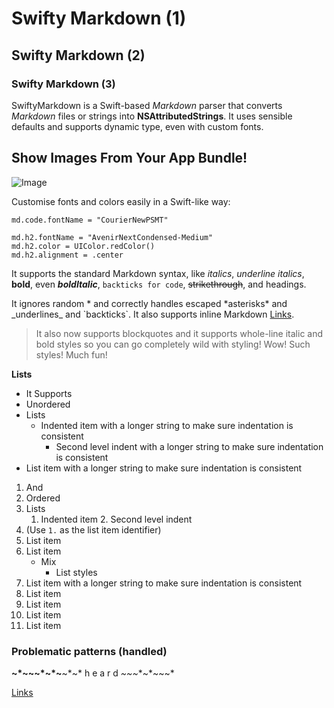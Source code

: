 # Swifty Markdown (1)
## Swifty Markdown (2)
### Swifty Markdown (3)

SwiftyMarkdown is a Swift-based *Markdown* parser that converts *Markdown* files or strings into **NSAttributedStrings**. It uses sensible defaults and supports dynamic type, even with custom fonts.

Show Images From Your App Bundle!
---
![Image](bubble)

Customise fonts and colors easily in a Swift-like way: 

    md.code.fontName = "CourierNewPSMT"

    md.h2.fontName = "AvenirNextCondensed-Medium"
    md.h2.color = UIColor.redColor()
    md.h2.alignment = .center

It supports the standard Markdown syntax, like *italics*, _underline italics_, **bold**, even _**boldItalic**_, `backticks for code`, ~~strikethrough~~, and headings.

It ignores random * and correctly handles escaped \*asterisks\* and \_underlines\_ and \`backticks\`. It also supports inline Markdown [Links](http://voyagetravelapps.com/).

> It also now supports blockquotes
> and it supports whole-line italic and bold styles so you can go completely wild with styling! Wow! Such styles! Much fun!

**Lists**

- It Supports
- Unordered
- Lists
	- Indented item with a longer string to make sure indentation is consistent
		- Second level indent with a longer string to make sure indentation is consistent
- List item with a longer string to make sure indentation is consistent

1. And
2. Ordered
3. Lists
	1. Indented item
		2. Second level indent
4. (Use `1.` as the list item identifier)
5. List item
6. List item
	- Mix
		- List styles
7. List item with a longer string to make sure indentation is consistent
8. List item
9. List item
10. List item
11. List item


### Problematic patterns (handled)

**~*~~~*~*~**~*~* h e a r d ***~*~*~**~*~~~* 

[Links](http://voyagetravelapps.com/ )
